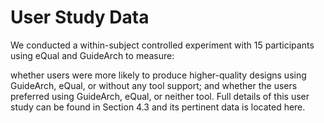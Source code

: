 # User Study Data
We conducted a within-subject controlled experiment with 15 participants using eQual and GuideArch to measure:

whether users were more likely to produce higher-quality designs using GuideArch, eQual, or without any tool support; and whether the users preferred using GuideArch, eQual, or neither tool. Full details of this user study can be found in Section 4.3 and its pertinent data is located here.
